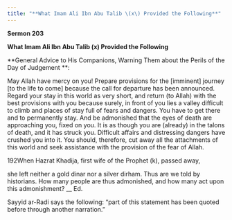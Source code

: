 ```yaml
---
title: "**What Imam Ali Ibn Abu Talib \(x\) Provided the Following**" 
---
```

**Sermon 203**

**What Imam Ali Ibn Abu Talib \(x\) Provided the Following**

**General Advice to His Companions, Warning Them about the Perils of the Day of Judgement **:

May Allah have mercy on you\! Prepare provisions for the \[imminent\] journey \[to the life to come\] because the call for departure has been announced\. Regard your stay in this world as very short, and return \(to Allah\) with the best provisions with you because surely, in front of you lies a valley difficult to climb and places of stay full of fears and dangers\. You have to get there and to permanently stay\. And be admonished that the eyes of death are approaching you, fixed on you\. It is as though you are \(already\) in the talons of death, and it has struck you\. Difficult affairs and distressing dangers have crushed you into it\. You should, therefore, cut away all the attachments of this world and seek assistance with the provision of the fear of Allah\.

192When Hazrat Khadija, first wife of the Prophet \(k\), passed away,

she left neither a gold dinar nor a silver dirham\. Thus are we told by historians\. How many people are thus admonished, and how many act upon this admonishment? \_\_ Ed\.

<a id="page685"></a>Sayyid ar\-Radi says the following: “part of this statement has been quoted before through another narration\.”

